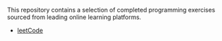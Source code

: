 This repository contains a selection of completed programming exercises sourced from leading online learning platforms.

- [leetCode](./leetCode)